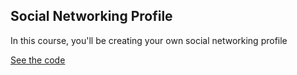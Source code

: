 ## Social Networking Profile

In this course, you'll be creating your own social networking profile



[See the code](https://denishromenko.gitbooks.io/codeacademy_doc/content/test/index.html)


